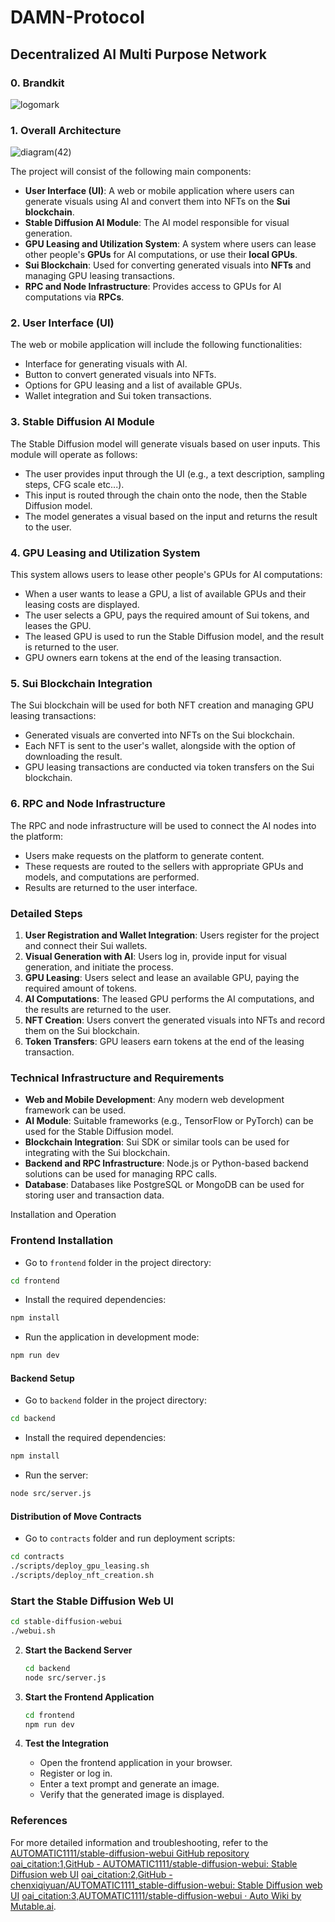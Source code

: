 # DAMN-Protocol
## Decentralized AI Multi Purpose Network


### 0. Brandkit
![logomark](https://github.com/zk-Lokomotive/DAMN-Protocol/assets/158029357/688875fa-7b45-4e6b-b5fe-954b86db7453)

### 1. Overall Architecture

![diagram(42)](https://github.com/zk-Lokomotive/DAMN-Protocol/assets/158029357/c6aa76ac-5f28-47a1-ad6a-24ee882d3a56)

The project will consist of the following main components:
- **User Interface (UI)**: A web or mobile application where users can generate visuals using AI and convert them into NFTs on the **Sui blockchain**.
- **Stable Diffusion AI Module**: The AI model responsible for visual generation.
- **GPU Leasing and Utilization System**: A system where users can lease other people's **GPUs** for AI computations, or use their **local GPUs**.
- **Sui Blockchain**: Used for converting generated visuals into **NFTs** and managing GPU leasing transactions.
- **RPC and Node Infrastructure**: Provides access to GPUs for AI computations via **RPCs**.

### 2. User Interface (UI)
The web or mobile application will include the following functionalities:
- Interface for generating visuals with AI.
- Button to convert generated visuals into NFTs.
- Options for GPU leasing and a list of available GPUs.
- Wallet integration and Sui token transactions.

### 3. Stable Diffusion AI Module
The Stable Diffusion model will generate visuals based on user inputs. This module will operate as follows:
- The user provides input through the UI (e.g., a text description, sampling steps, CFG scale etc...).
- This input is routed through the chain onto the node, then the Stable Diffusion model.
- The model generates a visual based on the input and returns the result to the user.

### 4. GPU Leasing and Utilization System
This system allows users to lease other people's GPUs for AI computations:
- When a user wants to lease a GPU, a list of available GPUs and their leasing costs are displayed.
- The user selects a GPU, pays the required amount of Sui tokens, and leases the GPU.
- The leased GPU is used to run the Stable Diffusion model, and the result is returned to the user.
- GPU owners earn tokens at the end of the leasing transaction.

### 5. Sui Blockchain Integration
The Sui blockchain will be used for both NFT creation and managing GPU leasing transactions:
- Generated visuals are converted into NFTs on the Sui blockchain.
- Each NFT is sent to the user's wallet, alongside with the option of downloading the result.
- GPU leasing transactions are conducted via token transfers on the Sui blockchain.

### 6. RPC and Node Infrastructure
The RPC and node infrastructure will be used to connect the AI nodes into the platform:
- Users make requests on the platform to generate content.
- These requests are routed to the sellers with appropriate GPUs and models, and computations are performed.
- Results are returned to the user interface.

### Detailed Steps
1. **User Registration and Wallet Integration**: Users register for the project and connect their Sui wallets.
2. **Visual Generation with AI**: Users log in, provide input for visual generation, and initiate the process.
3. **GPU Leasing**: Users select and lease an available GPU, paying the required amount of tokens.
4. **AI Computations**: The leased GPU performs the AI computations, and the results are returned to the user.
5. **NFT Creation**: Users convert the generated visuals into NFTs and record them on the Sui blockchain.
6. **Token Transfers**: GPU leasers earn tokens at the end of the leasing transaction.

### Technical Infrastructure and Requirements
- **Web and Mobile Development**: Any modern web development framework can be used.
- **AI Module**: Suitable frameworks (e.g., TensorFlow or PyTorch) can be used for the Stable Diffusion model.
- **Blockchain Integration**: Sui SDK or similar tools can be used for integrating with the Sui blockchain.
- **Backend and RPC Infrastructure**: Node.js or Python-based backend solutions can be used for managing RPC calls.
- **Database**: Databases like PostgreSQL or MongoDB can be used for storing user and transaction data.

Installation and Operation

### Frontend Installation

- Go to `frontend` folder in the project directory:
```bash
cd frontend
```

- Install the required dependencies:
```bash
npm install
```

- Run the application in development mode:
```bash
npm run dev
```

#### Backend Setup

- Go to `backend` folder in the project directory:
```bash
cd backend
```

- Install the required dependencies:
```bash
npm install
```

- Run the server:
```bash
node src/server.js
```

#### Distribution of Move Contracts

- Go to `contracts` folder and run deployment scripts:
```bash
cd contracts
./scripts/deploy_gpu_leasing.sh
./scripts/deploy_nft_creation.sh
```
### Start the Stable Diffusion Web UI

   ```bash
   cd stable-diffusion-webui
   ./webui.sh
   ```

2. **Start the Backend Server**
   ```bash
   cd backend
   node src/server.js
   ```

3. **Start the Frontend Application**
   ```bash
   cd frontend
   npm run dev
   ```

4. **Test the Integration**
   - Open the frontend application in your browser.
   - Register or log in.
   - Enter a text prompt and generate an image.
   - Verify that the generated image is displayed.

### References
For more detailed information and troubleshooting, refer to the [AUTOMATIC1111/stable-diffusion-webui GitHub repository](https://github.com/AUTOMATIC1111/stable-diffusion-webui) [oai_citation:1,GitHub - AUTOMATIC1111/stable-diffusion-webui: Stable Diffusion web UI](https://github.com/AUTOMATIC1111/stable-diffusion-webui) [oai_citation:2,GitHub - chenxiqiyuan/AUTOMATIC1111_stable-diffusion-webui: Stable Diffusion web UI](https://github.com/chenxiqiyuan/AUTOMATIC1111_stable-diffusion-webui) [oai_citation:3,AUTOMATIC1111/stable-diffusion-webui · Auto Wiki by Mutable.ai](https://wiki.mutable.ai/AUTOMATIC1111/stable-diffusion-webui).
